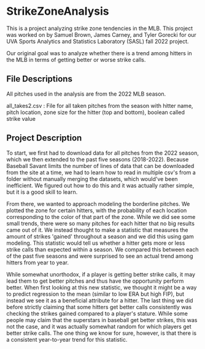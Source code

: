 # StrikeZoneAnalysis

This is a project analyzing strike zone tendencies in the MLB. This project was worked on by Samuel Brown, James Carney, and Tyler Gorecki for our UVA Sports Analytics and Statistics Laboratory (SASL) fall 2022 project. 

Our original goal was to analyze whether there is a trend among hitters in the MLB in terms of getting better or worse strike calls. 

## File Descriptions

All pitches used in the analysis are from the 2022 MLB season. 

all_takes2.csv : File for all taken pitches from the season with hitter name, pitch location, zone size for the hitter (top and bottom), boolean called strike value

## Project Description

To start, we first had to download data for all pitches from the 2022 season, which we then extended to the past five seasons (2018-2022). Because Baseball Savant limits the number of lines of data that can be downloaded from the site at a time, we had to learn how to read in multiple csv's from a folder without manually merging the datasets, which would've been inefficient. We figured out how to do this and it was actually rather simple, but it is a good skill to learn. 

From there, we wanted to approach modeling the borderline pitches. We plotted the zone for certain hitters, with the probability of each location corresponding to the color of that part of the zone. While we did see some small trends, there were so many pitches for each hitter that no big results came out of it. We instead thought to make a statistic that measures the amount of strikes 'gained' throughout a season and we did this using gam modeling. This statistic would tell us whether a hitter gets more or less strike calls than expected within a season. We compared this between each of the past five seasons and were surprised to see an actual trend among hitters from year to year. 

While somewhat unorthodox, if a player is getting better strike calls, it may lead them to get better pitches and thus have the opportunity perform better. When first looking at this new statistic, we thought it might be a way to predict regression to the mean (similar to low ERA but high FIP), but instead we see it as a beneficial attribute for a hitter. The last thing we did before strictly claiming that some hitters get better calls consistently was checking the strikes gained compared to a player's stature. While some people may claim that the superstars in baseball get better strikes, this was not the case, and it was actually somewhat random for which players get better strike calls. The one thing we know for sure, however, is that there is a consistent year-to-year trend for this statistic. 
